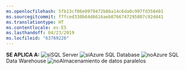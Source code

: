 ```yaml
---
ms.openlocfilehash: 5fb13cf06e0979472b86a14c6da0c997fd358401
ms.sourcegitcommit: f7fced330b64d6616aeb8766747295807c92dd41
ms.translationtype: HT
ms.contentlocale: es-ES
ms.lasthandoff: 04/23/2019
ms.locfileid: "63769226"
---
```

<Token>**SE APLICA A:** ![sí](media/yes.png)SQL Server ![sí](media/yes.png)Azure SQL Database ![no](media/no.png)Azure SQL Data Warehouse ![no](media/no.png)Almacenamiento de datos paralelos </Token>

